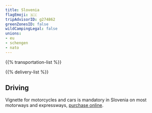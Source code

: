 ```yaml
---
title: Slovenia
flagEmoji: 🇸🇮
tripAdvisorID: g274862
greenZonesID: false
wildCampingLegal: false
unions:
- eu
- schengen
- nato
---
```


{{% transportation-list %}}

{{% delivery-list %}}

## Driving

Vignette for motorcycles and cars is mandatory in Slovenia on most motorways and expressways, [purchase online](https://evinjeta.dars.si/en).
